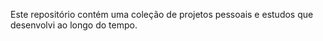 Este repositório contém uma coleção de projetos pessoais e estudos que desenvolvi ao longo do tempo.
